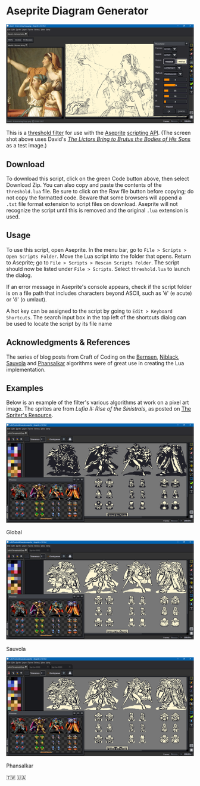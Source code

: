 # Aseprite Diagram Generator

![Screen Cap](screenCap.png)

This is a [threshold filter](https://en.wikipedia.org/wiki/Thresholding_(image_processing)) for use with the [Aseprite](https://www.aseprite.org/) [scripting API](https://github.com/aseprite/api). (The screen shot above uses David's [_The Lictors Bring to Brutus the Bodies of His Sons_](https://en.wikipedia.org/wiki/The_Lictors_Bring_to_Brutus_the_Bodies_of_His_Sons) as a test image.)

## Download

To download this script, click on the green Code button above, then select Download Zip. You can also copy and paste the contents of the `threshold.lua` file. Be sure to click on the Raw file button before copying; do not copy the formatted code. Beware that some browsers will append a `.txt` file format extension to script files on download. Aseprite will not recognize the script until this is removed and the original `.lua` extension is used. 

## Usage

To use this script, open Aseprite. In the menu bar, go to `File > Scripts > Open Scripts Folder`. Move the Lua script into the folder that opens. Return to Aseprite; go to `File > Scripts > Rescan Scripts Folder`. The script should now be listed under `File > Scripts`. Select `threshold.lua` to launch the dialog.

If an error message in Aseprite's console appears, check if the script folder is on a file path that includes characters beyond ASCII, such as 'é' (e acute) or 'ö' (o umlaut).

A hot key can be assigned to the script by going to `Edit > Keyboard Shortcuts`. The search input box in the top left of the shortcuts dialog can be used to locate the script by its file name

## Acknowledgments & References

The series of blog posts from Craft of Coding on the [Bernsen](https://craftofcoding.wordpress.com/2021/10/27/thresholding-algorithms-bernsen-local/), [Niblack](https://craftofcoding.wordpress.com/2021/09/30/thresholding-algorithms-niblack-local/), [Sauvola](https://craftofcoding.wordpress.com/2021/10/06/thresholding-algorithms-sauvola-local/) and [Phansalkar](https://craftofcoding.wordpress.com/2021/09/28/thresholding-algorithms-phansalkar-local/) algorithms were of great use in creating the Lua implementation.

## Examples

Below is an example of the filter's various algorithms at work on a pixel art image. The sprites are from _Lufia II: Rise of the Sinistrals_, as posted on [The Spriter's Resource](https://www.spriters-resource.com/snes/lufia2/sheet/38397/).

![Global](sinistralsExample1.png)

Global

![Sauvola](sinistralsExample2.png)

Sauvola

![Phansalkar](sinistralsExample3.png)

Phansalkar

🇹🇼 🇺🇦